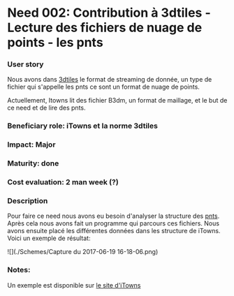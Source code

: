 # Need 002: Contribution à 3dtiles - Lecture des fichiers de nuage de points - les pnts

### User story

Nous avons dans [3dtiles](https://github.com/AnalyticalGraphicsInc/3d-tiles) le format de streaming de donnée, un type de fichier
qui s'appelle les pnts ce sont un format de nuage de points.

Actuellement, Itowns lit des fichier B3dm, un format de maillage, et le but de ce need et de lire des pnts.

### Beneficiary role: iTowns et la norme 3dtiles

### Impact: Major

### Maturity: done

### Cost evaluation: 2 man week (?)

### Description 

Pour faire ce need nous avons eu besoin d'analyser la structure des [pnts](https://github.com/AnalyticalGraphicsInc/3d-tiles/blob/master/TileFormats/PointCloud/README.md).
Après cela nous avons fait un programme qui parcours ces fichiers. Nous avons ensuite placé les différentes données dans les structure 
de iTowns.
Voici un exemple de résultat: 

 ![](./Schemes/Capture du 2017-06-19 16-18-06.png)

### Notes:

Un exemple est disponible sur [le site d'iTowns](http://www.itowns-project.org/itowns/examples/pointcloud.html)
